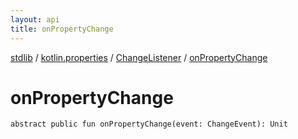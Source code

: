 ```yaml
---
layout: api
title: onPropertyChange
---
```

[stdlib](../../index.html) / [kotlin.properties](../index.html) / [ChangeListener](index.html) / [onPropertyChange](onPropertyChange.html)

# onPropertyChange

```
abstract public fun onPropertyChange(event: ChangeEvent): Unit
```
